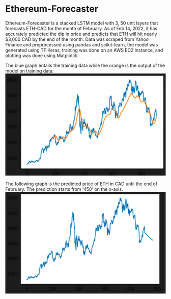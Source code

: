 # Ethereum-Forecaster
Ethereum-Forecaster is a stacked LSTM model with 3, 50 unit layers that forecasts ETH-CAD for the month of February. As of Feb 14, 2022, it has accurately predicted the dip in price and predicts that ETH will hit nearly $3,000 CAD by the end of the month. Data was scraped from Yahoo Finance and preprocessed using pandas and scikit-learn, the model was generated using TF Keras, training was done on an AWS EC2 instance, and plotting was done using Matplotlib.

The blue graph entails the training data while the orange is the output of the model on training data:
![plot](./images/train.png)

The following graph is the predicted price of ETH in CAD until the end of February. The prediction starts from '450' on the x-axis.
![plot](./images/predicted.png)
